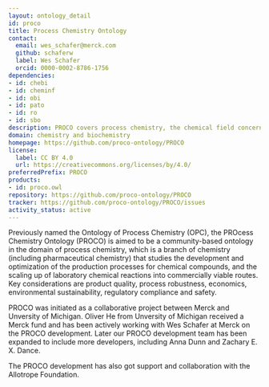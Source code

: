 ```yaml
---
layout: ontology_detail
id: proco
title: Process Chemistry Ontology
contact:
  email: wes_schafer@merck.com
  github: schaferw
  label: Wes Schafer
  orcid: 0000-0002-8786-1756
dependencies:
- id: chebi
- id: cheminf
- id: obi
- id: pato
- id: ro
- id: sbo
description: PROCO covers process chemistry, the chemical field concerned with scaling up laboratory syntheses to commercially viable processes.
domain: chemistry and biochemistry
homepage: https://github.com/proco-ontology/PROCO
license:
  label: CC BY 4.0
  url: https://creativecommons.org/licenses/by/4.0/
preferredPrefix: PROCO
products:
- id: proco.owl
repository: https://github.com/proco-ontology/PROCO
tracker: https://github.com/proco-ontology/PROCO/issues
activity_status: active
---
```


Previously named the Ontology of Process Chemistry (OPC), the PROcess Chemistry Ontology (PROCO) is aimed to be a community-based ontology in the domain of process chemistry, which is a branch of chemistry (including pharmaceutical chemistry) that studies the development and optimization of the production processes for chemical compounds, and the scaling up of laboratory chemical reactions into commercially viable routes. Key considerations are product quality, process robustness, economics, environmental sustainability, regulatory compliance and safety.

PROCO was initiated as a collaborative project between Merck and Unversity of Michigan. Oliver He from Unversity of Michigan received a Merck fund and has been actively working with Wes Schafer at Merck on the PROCO development. Later our PROCO development team has been expanded to include more developers, including Anna Dunn and Zachary E. X. Dance.

The PROCO development has also got support and collaboration with the Allotrope Foundation.

